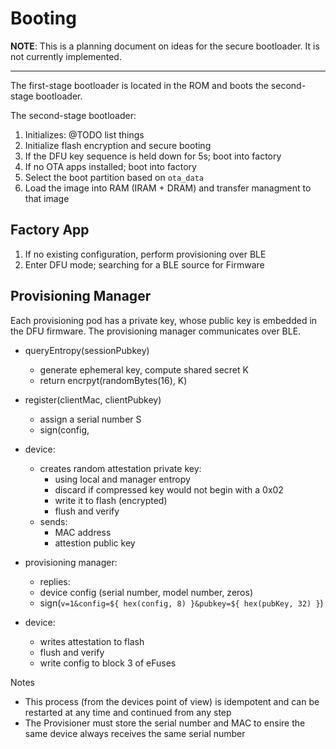 Booting
=======

**NOTE**: This is a planning document on ideas for the secure bootloader.
It is not currently implemented.

----

The first-stage bootloader is located in the ROM and boots the
second-stage bootloader.

The second-stage bootloader:
  1. Initializes: @TODO list things
  2. Initialize flash encryption and secure booting
  3. If the DFU key sequence is held down for 5s; boot into factory
  4. If no OTA apps installed; boot into factory
  5. Select the boot partition based on `ota_data`
  6. Load the image into RAM (IRAM + DRAM) and transfer managment to that image


Factory App
-----------

1. If no existing configuration, perform provisioning over BLE
2. Enter DFU mode; searching for a BLE source for Firmware


Provisioning Manager
--------------------

Each provisioning pod has a private key, whose public key is embedded
in the DFU firmware.
The provisioning manager communicates over BLE.

- queryEntropy(sessionPubkey)
  - generate ephemeral key, compute shared secret K
  - return encrpyt(randomBytes(16), K)

- register(clientMac, clientPubkey)
  - assign a serial number S
  - sign(config, 


- device:
  - creates random attestation private key:
    - using local and manager entropy
    - discard if compressed key would not begin with a 0x02
    - write it to flash (encrypted)
    - flush and verify
  - sends:
    - MAC address
    - attestion public key
- provisioning manager:
   - replies:
    - device config (serial number, model number, zeros)
    - sign(`v=1&config=${ hex(config, 8) }&pubkey=${ hex(pubKey, 32) }`)
- device:
  - writes attestation to flash
  - flush and verify
  - write config to block 3 of eFuses

Notes
 - This process (from the devices point of view) is idempotent and
   can be restarted at any time and continued from any step
 - The Provisioner must store the serial number and MAC to ensire
   the same device always receives the same serial number

